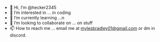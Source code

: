 - 👋 Hi, I’m @hecker2345
- 👀 I’m interested in ... in coding 
- 🌱 I’m currently learning ...n
- 💞️ I’m looking to collaborate on ... on stuff
- 📫 How to reach me ... email me at mylesbradley01@gmail.com or dm in discord.

<!---
hecker2345/hecker2345 is a ✨ special ✨ repository because its `README.md` (this file) appears on your GitHub profile.
You can click the Preview link to take a look at your changes.
--->
